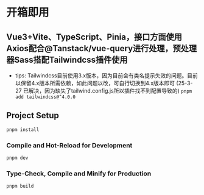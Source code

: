 # 开箱即用

## Vue3+Vite、TypeScript、Pinia，接口方面使用Axios配合@Tanstack/vue-query进行处理，预处理器Sass搭配Tailwindcss插件使用

- tips: Tailwindcss目前使用3.x版本，因为目前会有类名提示失效的问题。目前以保留4.x版本所需依赖，如此问题以改，可自行切换到4.x版本即可 (25-3-27 已解决，因为缺失了tailwind.config.js所以插件找不到配置导致的)
  `pnpm add tailwindcss@^4.0.0`

## Project Setup

```sh
pnpm install
```

### Compile and Hot-Reload for Development

```sh
pnpm dev
```

### Type-Check, Compile and Minify for Production

```sh
pnpm build
```
